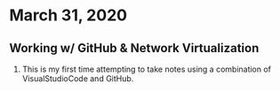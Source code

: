 # March 31, 2020
## Working w/ GitHub & Network Virtualization
1. This is my first time attempting to take notes using a combination of VisualStudioCode and GitHub.